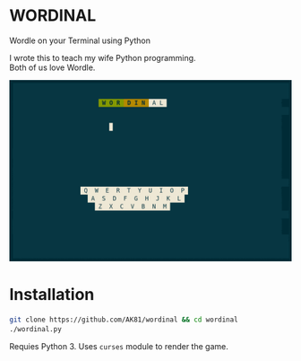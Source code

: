 # WORDINAL
Wordle on your Terminal using Python

I wrote this to teach my wife Python programming. <br/>
Both of us love Wordle.

![](media/game.gif)

# Installation

```bash
git clone https://github.com/AK81/wordinal && cd wordinal
./wordinal.py
```

Requies Python 3. Uses `curses` module to render the game. 


